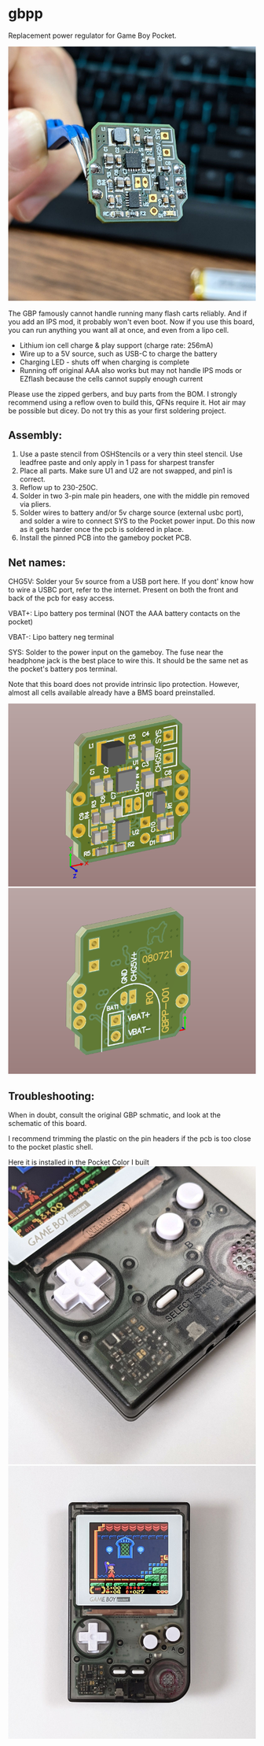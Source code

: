 # gbpp
 Replacement power regulator for Game Boy Pocket.
 
 ![alt text](pcb.jpg "isn't it beautiful")
 
 
 The GBP famously cannot handle running many flash carts reliably. And if you add an IPS mod, it probably won't even boot.
 Now if you use this board, you can run anything you want all at once, and even from a lipo cell.
 
 * Lithium ion cell charge & play support (charge rate: 256mA)
 * Wire up to a 5V source, such as USB-C to charge the battery
 * Charging LED - shuts off when charging is complete
 * Running off original AAA also works but may not handle IPS mods or EZflash because the cells cannot supply enough current


Please use the zipped gerbers, and buy parts from the BOM. I strongly recommend using a reflow oven to build this, QFNs require it. Hot air may be possible but dicey. Do not try this as your first soldering project.

## Assembly:

1. Use a paste stencil from OSHStencils or a very thin steel stencil. Use leadfree paste and only apply in 1 pass for sharpest transfer
2. Place all parts. Make sure U1 and U2 are not swapped, and pin1 is correct.
3. Reflow up to 230-250C.
4. Solder in two 3-pin male pin headers, one with the middle pin removed via pliers.
5. Solder wires to battery and/or 5v charge source (external usbc port), and solder a wire to connect SYS to the Pocket power input. Do this now as it gets harder once the pcb is soldered in place.
6. Install the pinned PCB into the gameboy pocket PCB.

## Net names:
CHG5V: Solder your 5v source from a USB port here. If you dont' know how to wire a USBC port, refer to the internet. Present on both the front and back of the pcb for easy access.

VBAT+: Lipo battery pos terminal (NOT the AAA battery contacts on the pocket)

VBAT-: Lipo battery neg terminal

SYS: Solder to the power input on the gameboy. The fuse near the headphone jack is the best place to wire this. It should be the same net as the pocket's battery pos terminal.


Note that this board does not provide intrinsic lipo protection. However, almost all cells available already have a BMS board preinstalled.
 
![alt text](pcb_3d_1.png "front view")
![alt text](pcb_3d_2.png "back view")
 
 ## Troubleshooting:
 
 When in doubt, consult the original GBP schmatic, and look at the schematic of this board.
 
 I recommend trimming the plastic on the pin headers if the pcb is too close to the pocket plastic shell.
  
 
Here it is installed in the Pocket Color I built
![alt text](complete.jpg "hotness 1")
![alt text](complete2.jpg "hotness 2")
